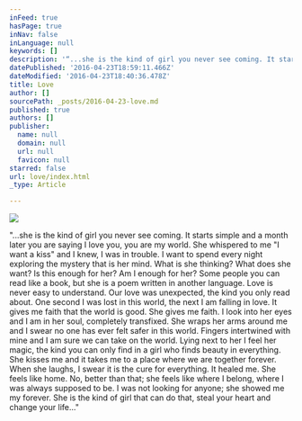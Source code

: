 ```yaml
---
inFeed: true
hasPage: true
inNav: false
inLanguage: null
keywords: []
description: '“...she is the kind of girl you never see coming. It starts simple and a month later you are saying I love you, you are my world. She whispered to me "I want a kiss" and I knew, I was in trouble. I want to spend every night exploring the mystery that is her mind. What is she thinking? What does she want? Is this enough for her? Am I enough for her? Some people you can read like a book, but she is a poem written in another language. Love is never easy to understand. Our love was unexpected, the kind you only read about. One second I was lost in this world, the next I am falling in love. It gives me faith that the world is good. She gives me faith. I look into her eyes and I am in her soul, completely transfixed. She wraps her arms around me and I swear no one has ever felt safer in this world. Fingers intertwined with mine and I am sure we can take on the world. Lying next to her I feel her magic, the kind you can only find in a girl who finds beauty in everything. She kisses me and it takes me to a place where we are together forever. When she laughs, I swear it is the cure for everything. It healed me. She feels like home. No, better than that; she feels like where I belong, where I was always supposed to be. I was not looking for anyone; she showed me my forever. She is the kind of girl that can do that, steal your heart and change your life...”'
datePublished: '2016-04-23T18:59:11.466Z'
dateModified: '2016-04-23T18:40:36.478Z'
title: Love
author: []
sourcePath: _posts/2016-04-23-love.md
published: true
authors: []
publisher:
  name: null
  domain: null
  url: null
  favicon: null
starred: false
url: love/index.html
_type: Article

---
```

![](https://the-grid-user-content.s3-us-west-2.amazonaws.com/d970fa5b-5dfb-4068-b210-a9e5448bcb1f.jpg)

"...she is the kind of girl you never see coming. It starts simple and a month later you are saying I love you, you are my world. She whispered to me "I want a kiss" and I knew, I was in trouble. I want to spend every night exploring the mystery that is her mind. What is she thinking? What does she want? Is this enough for her? Am I enough for her? Some people you can read like a book, but she is a poem written in another language. Love is never easy to understand. Our love was unexpected, the kind you only read about. One second I was lost in this world, the next I am falling in love. It gives me faith that the world is good. She gives me faith. I look into her eyes and I am in her soul, completely transfixed. She wraps her arms around me and I swear no one has ever felt safer in this world. Fingers intertwined with mine and I am sure we can take on the world. Lying next to her I feel her magic, the kind you can only find in a girl who finds beauty in everything. She kisses me and it takes me to a place where we are together forever. When she laughs, I swear it is the cure for everything. It healed me. She feels like home. No, better than that; she feels like where I belong, where I was always supposed to be. I was not looking for anyone; she showed me my forever. She is the kind of girl that can do that, steal your heart and change your life..."